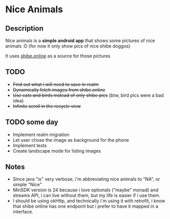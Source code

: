 # Nice Animals

## Description

Nice animals is a **simple android app** that shows some pictures of nice 
animals :D (for now it only show pics of nice shibe doggos)

It uses [shibe.online](http://shibe.online) as a source for those pictures

## TODO

* ~~Find out what i will need to save in realm~~
* ~~Dynamically fetch images from shibe.online~~
* ~~Use cats and birds instead of only shibe pics~~ (btw, bird pics were a bad idea)
* ~~Infinite scroll in the recycle view~~

## TODO some day

* Implement realm migration
* Let user chose the image as background for the phone
* Implement tests
* Create landscape mode for listing images

## Notes

* Since java "is" very verbose, i'm abbreviating nice animals to "NA", or simple "Nice"
* MinSDK version is 24 because i love optionals ("maybe" monad) and streams API, i can live without them, 
but my life is easier if i use them.
* I should be using okHttp, and technically i'm using it with retrofit, i know that
shibe online has one endpoint but i prefer to have it mapped in a interface.